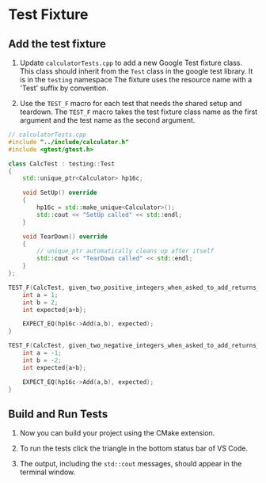 # Test Fixture

## Add the test fixture 
1. Update `calculatorTests.cpp` to add a new Google Test fixture class. This class should inherit from the `Test` class in the google test library.  It is in the `testing` namespace The fixture uses the resource name with a 'Test' suffix by convention.

2. Use the `TEST_F` macro for each test that needs the shared setup and teardown. The `TEST_F` macro takes the test fixture class name as the first argument and the test name as the second argument. 

```cpp
// calculatorTests.cpp
#include "../include/calculator.h"
#include <gtest/gtest.h>

class CalcTest : testing::Test
{
    std::unique_ptr<Calculator> hp16c;

    void SetUp() override
    {
        hp16c = std::make_unique<Calculator>();
        std::cout << "SetUp called" << std::endl;
    }

    void TearDown() override
    {
        // unique_ptr automatically cleans up after itself
        std::cout << "TearDown called" << std::endl;
    }
};

TEST_F(CalcTest, given_two_positive_integers_when_asked_to_add_returns_their_sum) {
    int a = 1;
    int b = 2;
    int expected{a+b};

    EXPECT_EQ(hp16c->Add(a,b), expected);
}

TEST_F(CalcTest, given_two_negative_integers_when_asked_to_add_returns_their_sum) {
    int a = -1;
    int b = -2;
    int expected{a+b};

    EXPECT_EQ(hp16c->Add(a,b), expected);
}

```
## Build and Run Tests  

1. Now you can build your project using the CMake extension.

2. To run the tests click the triangle in the bottom status bar of VS Code.

3. The output, including the `std::cout` messages,  should appear in the terminal window.  
